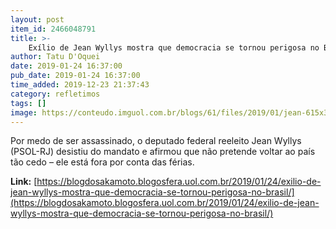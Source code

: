 ```yaml
---
layout: post
item_id: 2466048791
title: >-
    Exílio de Jean Wyllys mostra que democracia se tornou perigosa no Brasil
author: Tatu D'Oquei
date: 2019-01-24 16:37:00
pub_date: 2019-01-24 16:37:00
time_added: 2019-12-23 21:37:43
category: refletimos
tags: []
image: https://conteudo.imguol.com.br/blogs/61/files/2019/01/jean-615x300.jpg
---
```


Por medo de ser assassinado, o deputado federal reeleito Jean Wyllys (PSOL-RJ) desistiu do mandato e afirmou que não pretende voltar ao país tão cedo – ele está fora por conta das férias.

**Link:** [https://blogdosakamoto.blogosfera.uol.com.br/2019/01/24/exilio-de-jean-wyllys-mostra-que-democracia-se-tornou-perigosa-no-brasil/](https://blogdosakamoto.blogosfera.uol.com.br/2019/01/24/exilio-de-jean-wyllys-mostra-que-democracia-se-tornou-perigosa-no-brasil/)

